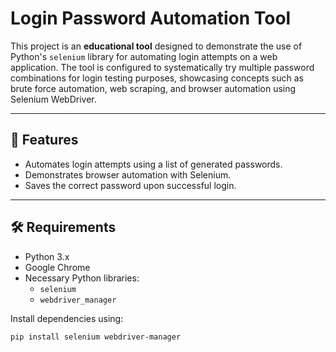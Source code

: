 # Login Password Automation Tool

This project is an **educational tool** designed to demonstrate the use of Python's `selenium` library for automating login attempts on a web application. The tool is configured to systematically try multiple password combinations for login testing purposes, showcasing concepts such as brute force automation, web scraping, and browser automation using Selenium WebDriver.

---

## 🚀 Features
- Automates login attempts using a list of generated passwords.
- Demonstrates browser automation with Selenium.
- Saves the correct password upon successful login.

---

## 🛠️ Requirements
- Python 3.x
- Google Chrome
- Necessary Python libraries:
  - `selenium`
  - `webdriver_manager`

Install dependencies using:
```bash
pip install selenium webdriver-manager
